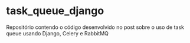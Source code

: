 # task_queue_django
Repositório contendo o código desenvolvido no post sobre o uso de task queue usando Django, Celery e RabbitMQ
